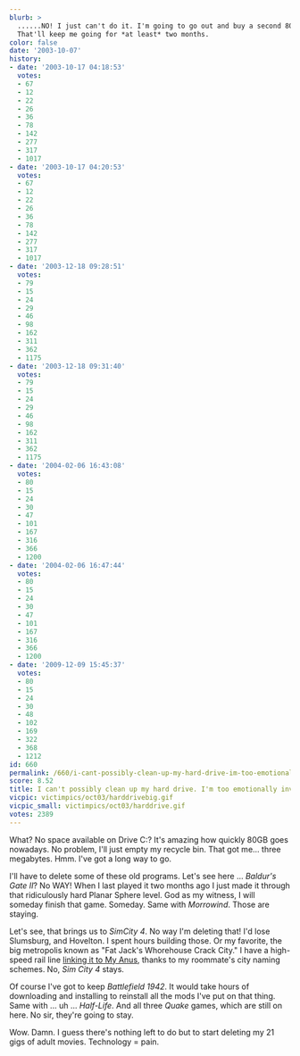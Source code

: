 ```yaml
---
blurb: >
  ......NO! I just can't do it. I'm going to go out and buy a second 80GB hard drive.
  That'll keep me going for *at least* two months.
color: false
date: '2003-10-07'
history:
- date: '2003-10-17 04:18:53'
  votes:
  - 67
  - 12
  - 22
  - 26
  - 36
  - 78
  - 142
  - 277
  - 317
  - 1017
- date: '2003-10-17 04:20:53'
  votes:
  - 67
  - 12
  - 22
  - 26
  - 36
  - 78
  - 142
  - 277
  - 317
  - 1017
- date: '2003-12-18 09:28:51'
  votes:
  - 79
  - 15
  - 24
  - 29
  - 46
  - 98
  - 162
  - 311
  - 362
  - 1175
- date: '2003-12-18 09:31:40'
  votes:
  - 79
  - 15
  - 24
  - 29
  - 46
  - 98
  - 162
  - 311
  - 362
  - 1175
- date: '2004-02-06 16:43:08'
  votes:
  - 80
  - 15
  - 24
  - 30
  - 47
  - 101
  - 167
  - 316
  - 366
  - 1200
- date: '2004-02-06 16:47:44'
  votes:
  - 80
  - 15
  - 24
  - 30
  - 47
  - 101
  - 167
  - 316
  - 366
  - 1200
- date: '2009-12-09 15:45:37'
  votes:
  - 80
  - 15
  - 24
  - 30
  - 48
  - 102
  - 169
  - 322
  - 368
  - 1212
id: 660
permalink: /660/i-cant-possibly-clean-up-my-hard-drive-im-too-emotionally-invested/
score: 8.52
title: I can't possibly clean up my hard drive. I'm too emotionally invested.
vicpic: victimpics/oct03/harddrivebig.gif
vicpic_small: victimpics/oct03/harddrive.gif
votes: 2389
---
```


What? No space available on Drive C:? It's amazing how quickly 80GB goes
nowadays. No problem, I'll just empty my recycle bin. That got me...
three megabytes. Hmm. I've got a long way to go.

I'll have to delete some of these old programs. Let's see here ...
*Baldur's Gate II*? No WAY! When I last played it two months ago I just
made it through that ridiculously hard Planar Sphere level. God as my
witness, I will someday finish that game. Someday. Same with
*Morrowind*. Those are staying.

Let's see, that brings us to *SimCity 4*. No way I'm deleting that! I'd
lose Slumsburg, and Hovelton. I spent hours building those. Or my
favorite, the big metropolis known as "Fat Jack's Whorehouse Crack
City." I have a high-speed rail line [linking it to My
Anus](@/victim/561.md), thanks to my roommate's city naming schemes.
No, *Sim City 4* stays.

Of course I've got to keep *Battlefield 1942*. It would take hours of
downloading and installing to reinstall all the mods I've put on that
thing. Same with ... uh ... *Half-Life*. And all three *Quake* games,
which are still on here. No sir, they're going to stay.

Wow. Damn. I guess there's nothing left to do but to start deleting my
21 gigs of adult movies. Technology = pain.